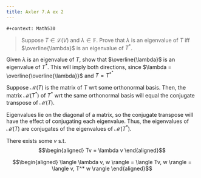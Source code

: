 ```yaml
---
title: Axler 7.A ex 2
---
```


```{=org}
#+context: Math530
```
> Suppose $T \in  \mathcal{L}(V)$ and $\lambda \in \mathbb{F}$. Prove
> that $\lambda$ is an eigenvalue of $T$ iff $\overline{\lambda}$ is an
> eigenvalue of $T^*$.

Given $\lambda$ is an eigenvalue of $T$, show that $\overline{\lambda}$
is an eigenvalue of $T^*$. This will imply both directions, since
$\lambda = \overline{\overline{\lambda}}$ and $T = T^{*^*}$

Suppose $\mathcal{M}(T)$ is the matrix of $T$ wrt some orthonormal
basis. Then, the matrix $\mathcal{M}(T^*)$ of $T^*$ wrt the same
orthonormal basis will equal the conjugate transpose of
$\mathcal{M}(T)$.

Eigenvalues lie on the diagonal of a matrix, so the conjugate transpose
will have the effect of conjugating each eigenvalue. Thus, the
eigenvalues of $\mathcal{M}(T)$ are conjugates of the eigenvalues of
$\mathcal{M}(T^*)$.

There exists some $v$ s.t. $$\begin{aligned}
Tv = \lambda v
\end{aligned}$$

$$\begin{aligned}
 \langle \lambda v, w \rangle = \langle Tv, w \rangle = \langle v, T^* w \rangle
\end{aligned}$$

